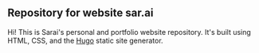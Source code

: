 ## Repository for website sar.ai

Hi! This is Sarai's personal and portfolio website repository. It's built using HTML, CSS, and the [Hugo](https://gohugo.io/) static site generator.
